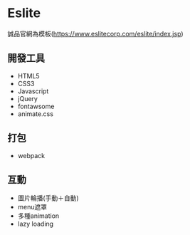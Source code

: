 # Eslite
誠品官網為模板(https://www.eslitecorp.com/eslite/index.jsp)

## 開發工具
- HTML5
- CSS3
- Javascript
- jQuery
- fontawsome
- animate.css

## 打包
- webpack

## 互動
- 圖片輪播(手動＋自動)
- menu遮罩
- 多種animation
- lazy loading
